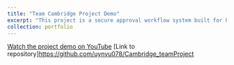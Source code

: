 ```yaml
---
title: "Team Cambridge Project Demo"
excerpt: "This project is a secure approval workflow system built for University of Houston users. It supports Cougar ID-only login, organizes users by department hierarchy, and routes submitted forms to the correct approvers based on unit or organizational level. Approvers can delegate authority, admins can dynamically manage workflows, and the system generates final PDF forms automatically using LaTeX. A reporting dashboard provides real-time visibility into all submissions, approvals, and rejections."
collection: portfolio
---
```


[Watch the project demo on YouTube](https://www.youtube.com/watch?v=Y1gwqXkWhXM)
[Link to repository]https://github.com/uynvu078/Cambridge_teamProject


